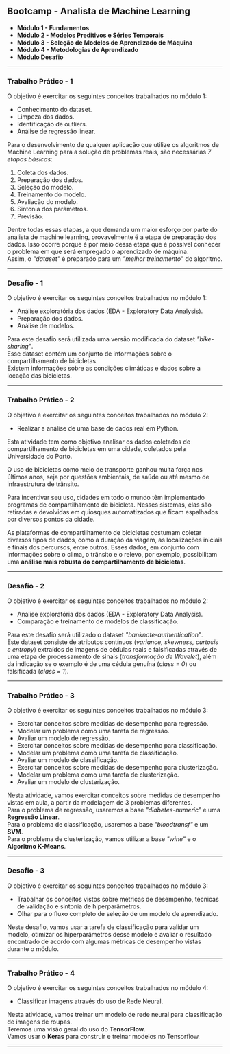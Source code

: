 ## Bootcamp - Analista de Machine Learning

- **Módulo 1 - Fundamentos**
- **Módulo 2 - Modelos Preditivos e Séries Temporais**
- **Módulo 3 - Seleção de Modelos de Aprendizado de Máquina**
- **Módulo 4 - Metodologias de Aprendizado** 
- **Módulo Desafio**

---

### Trabalho Prático - 1

O objetivo é exercitar os seguintes conceitos trabalhados no módulo 1:

- Conhecimento do dataset.
- Limpeza dos dados.
- Identificação de outliers.
- Análise de regressão linear.

Para o desenvolvimento de qualquer aplicação que utilize os algoritmos de Machine Learning para a solução de problemas reais, são necessárias *7 etapas básicas*:

1. Coleta dos dados.
2. Preparação dos dados.
3. Seleção do modelo.
4. Treinamento do modelo.
5. Avaliação do modelo.
6. Sintonia dos parâmetros.
7. Previsão.

Dentre todas essas etapas, a que demanda um maior esforço por parte do analista de machine learning, provavelmente é a etapa de preparação dos dados. Isso ocorre porque é por meio dessa etapa que é possível conhecer o problema em que será empregado o aprendizado de máquina.<br> Assim, o *"dataset"* é preparado para um *"melhor treinamento"* do algoritmo.

---

### Desafio - 1

O objetivo é exercitar os seguintes conceitos trabalhados no módulo 1:

- Análise exploratória dos dados (EDA - Exploratory Data Analysis).
- Preparação dos dados.
- Análise de modelos.

Para este desafio será utilizada uma versão modificada do dataset *"bike-sharing"*.<br>
Esse dataset contém um conjunto de informações sobre o compartilhamento de bicicletas.<br>
Existem informações sobre as condições climáticas e dados sobre a locação das bicicletas.

---

### Trabalho Prático - 2

O objetivo é exercitar os seguintes conceitos trabalhados no módulo 2:

- Realizar a análise de uma base de dados real em Python.

Esta atividade tem como objetivo analisar os dados coletados de compartilhamento de bicicletas em uma cidade, coletados pela Universidade do Porto.

O uso de bicicletas como meio de transporte ganhou muita força nos últimos anos, seja por questões ambientais, de saúde ou até mesmo de infraestrutura de trânsito.

Para incentivar seu uso, cidades em todo o mundo têm implementado programas de compartilhamento de bicicleta. Nesses sistemas, elas são retiradas e devolvidas em quiosques automatizados que ficam espalhados por diversos pontos da cidade.

As plataformas de compartilhamento de bicicletas costumam coletar diversos tipos de dados, como a duração da viagem, as localizações iniciais e finais dos percursos, entre outros. Esses dados, em conjunto com informações sobre o clima, o trânsito e o relevo, por exemplo, possibilitam uma **análise mais robusta do compartilhamento de bicicletas**.

---

### Desafio - 2

O objetivo é exercitar os seguintes conceitos trabalhados no módulo 2:

- Análise exploratória dos dados (EDA - Exploratory Data Analysis).
- Comparação e treinamento de modelos de classificação.

Para este desafio será utilizado o dataset *"banknote-authentication"*.<br>
Este dataset consiste de atributos contínuos (*variance, skewness, curtosis e entropy*) extraídos de imagens de cédulas reais e falsificadas através de uma etapa de processamento de sinais (*transformação de Wavelet*), além da indicação se o exemplo é de uma cédula genuína (*class = 0*) ou falsificada (*class = 1*).

---

### Trabalho Prático - 3

O objetivo é exercitar os seguintes conceitos trabalhados no módulo 3:

- Exercitar conceitos sobre medidas de desempenho para regressão.
- Modelar um problema como uma tarefa de regressão.
- Avaliar um modelo de regressão.
- Exercitar conceitos sobre medidas de desempenho para classificação.
- Modelar um problema como uma tarefa de classificação.
- Avaliar um modelo de classificação.
- Exercitar conceitos sobre medidas de desempenho para clusterização.
- Modelar um problema como uma tarefa de clusterização.
- Avaliar um modelo de clusterização.

Nesta atividade, vamos exercitar conceitos sobre medidas de desempenho vistas em aula, a partir da modelagem de 3 problemas diferentes.<br>
Para o problema de regressão, usaremos a base *"diabetes-numeric"* e uma **Regressão Linear**.<br> 
Para o problema de classificação, usaremos a base *"bloodtransf"* e um **SVM**.<br> 
Para o problema de clusterização, vamos utilizar a base *"wine"* e o **Algoritmo K-Means**.

---

### Desafio - 3

O objetivo é exercitar os seguintes conceitos trabalhados no módulo 3:

- Trabalhar os conceitos vistos sobre métricas de desempenho, técnicas de validação e sintonia de hiperparâmetros.
- Olhar para o fluxo completo de seleção de um modelo de aprendizado.

Neste desafio, vamos usar a tarefa de classificação para validar um modelo, otimizar os hiperparâmetros desse modelo e avaliar o resultado encontrado de acordo com algumas métricas de desempenho vistas durante o módulo.

---

### Trabalho Prático - 4

O objetivo é exercitar os seguintes conceitos trabalhados no módulo 4:

- Classificar imagens através do uso de Rede Neural.

Nesta atividade, vamos treinar um modelo de rede neural para classificação de imagens de roupas.<br> 
Teremos uma visão geral do uso do **TensorFlow**.<br>
Vamos usar o **Keras** para construir e treinar modelos no Tensorflow.

---